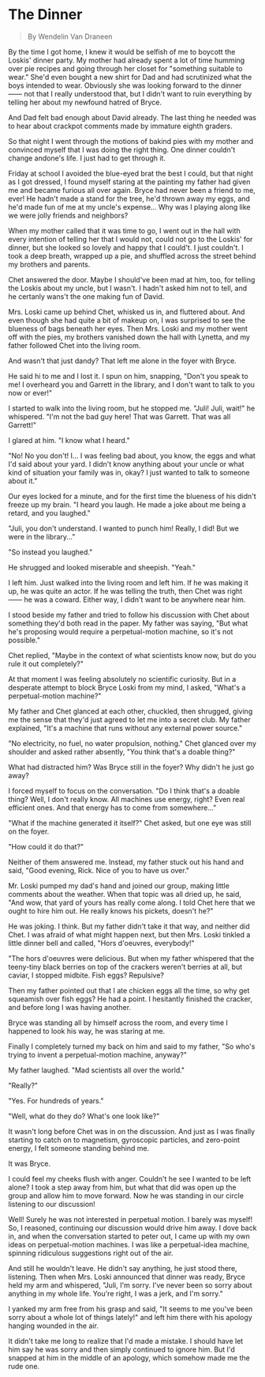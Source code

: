 # The Dinner

> By Wendelin Van Draneen

By the time I got home, I knew it would be selfish of me to boycott the Loskis' dinner party. My mother had already spent a lot of time humming over pie recipes and going through her closet for "something suitable to wear." She'd even bought a new shirt for Dad and had scrutinized what the boys intended to wear. Obviously she was looking forward to the dinner —— not that I really understood that, but I didn't want to ruin everything by telling her about my newfound hatred of Bryce.

And Dad felt bad enough about David already. The last thing he needed was to hear about crackpot comments made by immature eighth graders.

So that night I went through the motions of bakind pies with my mother and convinced myself that I was doing the right thing. One dinner couldn't change andone's life. I just had to get through it.

Friday at school I avoided the blue-eyed brat the best I could, but that night as I got dressed, I found myself staring at the painting my father had given me and became furious all over again. Bryce had never been a friend to me, ever! He hadn't made a stand for the tree, he'd thrown away my eggs, and he'd made fun of me at my uncle's expense... Why was I playing along like we were jolly friends and neighbors?

When my mother called that it was time to go, I went out in the hall with every intention of telling her that I would not, could not go to the Loskis' for dinner, but she looked so lovely and happy that I could't. I just couldn't. I took a deep breath, wrapped up a pie, and shuffled across the street behind my brothers and parents.

Chet answered the door. Maybe I should've been mad at him, too, for telling the Loskis about my uncle, but I wasn't. I hadn't asked him not to tell, and he certanly wans't the one making fun of David.

Mrs. Loski came up behind Chet, whisked us in, and fluttered about. And even though she had quite a bit of makeup on, I was surprised to see the blueness of bags beneath her eyes. Then Mrs. Loski and my mother went off with the pies, my brothers vanished down the hall with Lynetta, and my father followed Chet into the living room.

And wasn't that just dandy? That left me alone in the foyer with Bryce.

He said hi to me and I lost it. I spun on him, snapping, "Don't you speak to me! I overheard you and Garrett in the library, and I don't want to talk to you now or ever!"

I started to walk into the living room, but he stopped me. "Juli! Juli, wait!" he whispered. "I'm not the bad guy here! That was Garrett. That was all Garrett!"

I glared at him. "I know what I heard."

"No! No you don't! I... I was feeling bad about, you know, the eggs and what I'd said about your yard. I didn't know anything about your uncle or what kind of situation your family was in, okay? I just wanted to talk to someone about it."

Our eyes locked for a minute, and for the first time the blueness of his didn't freeze up my brain. "I heard you laugh. He made a joke about me being a retard, and you laughed."

"Juli, you don't understand. I wanted to punch him! Really, I did! But we were in the library..."

"So instead you laughed."

He shrugged and looked miserable and sheepish. "Yeah."

I left him. Just walked into the living room and left him. If he was making it up, he was quite an actor. If he was telling the truth, then Chet was right —— he was a coward. Either way, I didn't want to be anywhere near him.

I stood beside my father and tried to follow his discussion with Chet about something they'd both read in the paper. My father was saying, "But what he's proposing would require a perpetual-motion machine, so it's not possible."

Chet replied, "Maybe in the context of what scientists know now, but do you rule it out completely?"

At that moment I was feeling absolutely no scientific curiosity. But in a desperate attempt to block Bryce Loski from my mind, I asked, "What's a perpetual-motion machine?"

My father and Chet glanced at each other, chuckled, then shrugged, giving me the sense that they'd just agreed to let me into a secret club. My father explained, "It's a machine that runs without any external power source."

"No electricity, no fuel, no water propulsion, nothing." Chet glanced over my shoulder and asked rather absently, "You think that's a doable thing?"

What had distracted him? Was Bryce still in the foyer? Why didn't he just go away?

I forced myself to focus on the conversation. "Do I think that's a doable thing? Well, I don't really know. All machines use energy, right? Even real efficient ones. And that energy has to come from somewhere..."

"What if the machine generated it itself?" Chet asked, but one eye was still on the foyer.

"How could it do that?"

Neither of them answered me. Instead, my father stuck out his hand and said, "Good evening, Rick. Nice of you to have us over."

Mr. Loski pumped my dad's hand and joined our group, making little comments about the weather. When that topic was all dried up, he said, "And wow, that yard of yours has really come along. I told Chet here that we ought to hire him out. He really knows his pickets, doesn't he?"

He was joking. I think. But my father didn't take it that way, and neither did Chet. I was afraid of what might happen next, but then Mrs. Loski tinkled a little dinner bell and called, "Hors d'oeuvres, everybody!"

"The hors d'oeuvres were delicious. But when my father whispered that the teeny-tiny black berries on top of the crackers weren't berries at all, but caviar, I stopped midbite. Fish eggs? Repulsive?

Then my father pointed out that I ate chicken eggs all the time, so why get squeamish over fish eggs? He had a point. I hesitantly finished the cracker, and before long I was having another.

Bryce was standing all by himself across the room, and every time I happened to look his way, he was staring at me.

Finally I completely turned my back on him and said to my father, "So who's trying to invent a perpetual-motion machine, anyway?"

My father laughed. "Mad scientists all over the world."

"Really?"

"Yes. For hundreds of years."

"Well, what do they do? What's one look like?"

It wasn't long before Chet was in on the discussion. And just as I was finally starting to catch on to magnetism, gyroscopic particles, and zero-point energy, I felt someone standing behind me.

It was Bryce.

I could feel my cheeks flush with anger. Couldn't he see I wanted to be left alone? I took a step away from him, but what that did was open up the group and allow him to move forward. Now he was standing in our circle listening to our discussion!

Well! Surely he was not interested in perpetual motion. I barely was myself! So, I reasoned, continuing our discussion would drive him away. I dove back in, and when the conversation started to peter out, I came up with my own ideas on perpetual-motion machines. I was like a perpetual-idea machine, spinning ridiculous suggestions right out of the air.

And still he wouldn't leave. He didn't say anything, he just stood there, listening. Then when Mrs. Loski announced that dinner was ready, Bryce held my arm and whispered, "Juli, I'm sorry. I've never been so sorry about anything in my whole life. You're right, I was a jerk, and I'm sorry."

I yanked my arm free from his grasp and said, "It seems to me you've been sorry about a whole lot of things lately!" and left him there with his apology hanging wounded in the air.

It didn't take me long to realize that I'd made a mistake. I should have let him say he was sorry and then simply continued to ignore him. But I'd snapped at him in the middle of an apology, which somehow made me the rude one.
